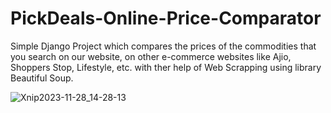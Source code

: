# PickDeals-Online-Price-Comparator
 Simple Django Project which compares the prices of the commodities that you search on our website, on other e-commerce websites like Ajio, Shoppers Stop, Lifestyle, etc. with ther help of Web Scrapping using library Beautiful Soup.

![Xnip2023-11-28_14-28-13](https://github.com/adityapachchigar/PickDeals-Online-Price-Comparator/assets/86509170/dd121d3f-7214-4591-a6af-c58943c48688)
